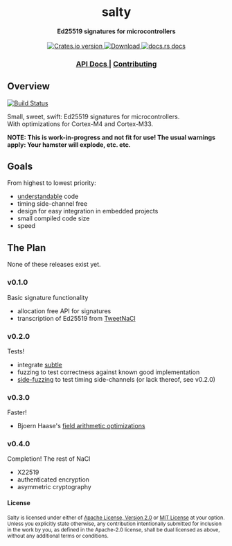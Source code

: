 <h1 align="center">salty</h1>
<div align="center">
 <strong>
   Ed25519 signatures for microcontrollers
 </strong>
</div>

<br />

<div align="center">
  <!-- Crates version -->
  <a href="https://crates.io/crates/salty">
    <img src="https://img.shields.io/crates/v/salty.svg?style=flat-square"
    alt="Crates.io version" />
  </a>
  <!-- Downloads -->
  <a href="https://crates.io/crates/salty">
    <img src="https://img.shields.io/crates/d/salty.svg?style=flat-square"
      alt="Download" />
  </a>
  <!-- docs.rs docs -->
  <a href="https://salty-api.netlify.com">
    <img src="https://img.shields.io/badge/docs-main_branch-blue.svg?style=flat-square"
      alt="docs.rs docs" />
  </a>
</div>

<div align="center">
  <h3>
    <a href="https://docs.rs/salty">
      API Docs
    </a>
    <span> | </span>
    <a href="https://github.com/nickray/salty/blob/main/.github/CONTRIBUTING.md">
      Contributing
    </a>
  </h3>
</div>

## Overview

[![Build Status][build-image]][build-link] 

[build-image]: https://builds.sr.ht/~nickray/salty.svg
[build-link]: https://builds.sr.ht/~nickray/salty
[crate-image]: https://img.shields.io/crates/v/salty.svg
[crate-link]: https://crates.io/crates/salty
[license-image]: https://img.shields.io/badge/license-Apache2.0%2FMIT-blue.svg
[docs-image]: https://docs.rs/salty/badge.svg?style=flat-square
[docs-link]: https://docs.rs/salty
[docs-main-image]: https://img.shields.io/badge/docs-main-blue?style=flat-square
[docs-main-link]: https://salty-api.netlify.com

Small, sweet, swift: Ed25519 signatures for microcontrollers.  
With optimizations for Cortex-M4 and Cortex-M33.

**NOTE: This is work-in-progress and not fit for use! The usual warnings apply: Your hamster will explode, etc. etc.**

## Goals

From highest to lowest priority:
- [understandable](https://blog.filippo.io/a-literate-go-implementation-of-poly1305/) code
- timing side-channel free
- design for easy integration in embedded projects
- small compiled code size
- speed

## The Plan

None of these releases exist yet.

### v0.1.0

Basic signature functionality

- allocation free API for signatures
- transcription of Ed25519 from [TweetNaCl](https://tweetnacl.cr.yp.to/20140427/tweetnacl.c)

### v0.2.0

Tests!

- integrate [subtle](https://github.com/dalek-cryptography/subtle) 
- fuzzing to test correctness against known good implementation
- [side-fuzzing](https://tweetnacl.cr.yp.to/20140427/tweetnacl.c) to test timing side-channels (or lack thereof, see v0.2.0)

### v0.3.0

Faster!

- Bjoern Haase's [field arithmetic optimizations](https://github.com/BjoernMHaase/fe25519/tree/master/STM32F407/crypto/asm)

### v0.4.0

Completion! The rest of NaCl

- X22519
- authenticated encryption
- asymmetric cryptography 

#### License

<sup>Salty is licensed under either of [Apache License, Version 2.0](LICENSE-APACHE) or [MIT License](LICENSE-MIT) at your option.</sup>
<br>
<sub>Unless you explicitly state otherwise, any contribution intentionally submitted for inclusion in the work by you, as defined in the Apache-2.0 license, shall be dual licensed as above, without any additional terms or conditions.</sub>
